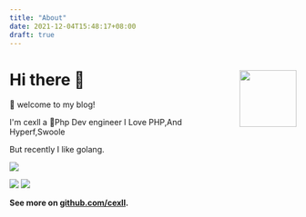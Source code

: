 ```yaml
---
title: "About"
date: 2021-12-04T15:48:17+08:00
draft: true
---
```


# Hi there 👋 <img src="https://cdn.jsdelivr.net/gh/sy-records/staticfile@master/images/202007/huaji.gif" align="right" height="100" />


🎉 welcome to my blog!

I'm cexll  a 🐳Php Dev engineer I Love PHP,And Hyperf,Swoole

But recently I like golang.


<!-- ![Anurag's github stats](https://github-readme-stats.vercel.app/api?username=cexll&show_icons=true&icon_color=805AD5&text_color=718096&bg_color=ffffff&hide_title=true) -->
![](https://github-profile-summary-cards.vercel.app/api/cards/profile-details?username=cexll&theme=github)

<!-- ![](https://github-profile-summary-cards.vercel.app/api/cards/repos-per-language?username=cexll&theme=github) -->
![](https://github-profile-summary-cards.vercel.app/api/cards/most-commit-language?username=cexll&theme=github)
![](https://github-profile-summary-cards.vercel.app/api/cards/stats?username=cexll&theme=github)
<!-- ![](https://github-profile-summary-cards.vercel.app/api/cards/productive-time?username=cexll&theme=github) -->


**See more on [github.com/cexll](https://github.com/cexll).**



